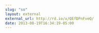 ```yaml
---
slug: "so"
layout: external
external_url: http://rd.io/x/QEfDPnFveQ/
date: 2013-08-19T16:34:19-05:00
---
```

